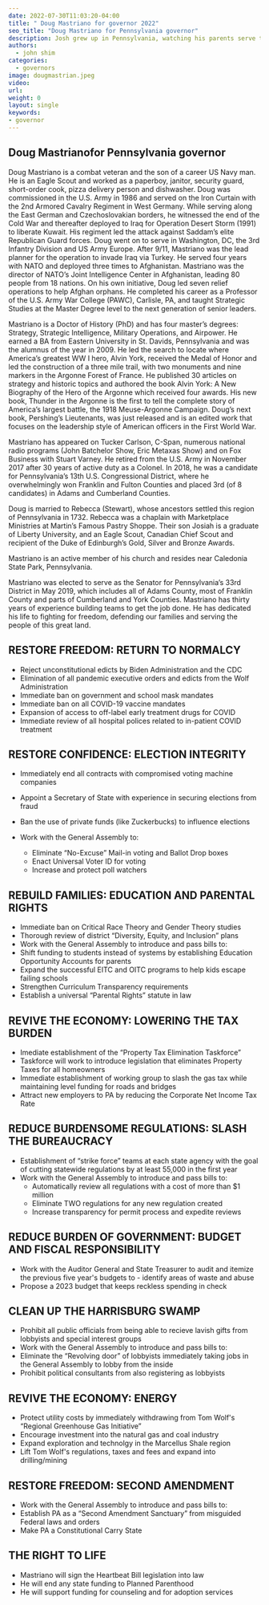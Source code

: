 ```yaml
---
date: 2022-07-30T11:03:20-04:00
title: " Doug Mastriano for governor 2022"
seo_title: "Doug Mastriano for Pennsylvania governor"
description: Josh grew up in Pennsylvania, watching his parents serve their community
authors:
  - john shim
categories:
  - governors
image: dougmastrian.jpeg
video:
url: 
weight: 0
layout: single
keywords:
- governor 
---
```

## Doug Mastrianofor Pennsylvania governor
Doug Mastriano is a combat veteran and the son of a career US Navy man.  He is an Eagle Scout and worked as a paperboy, janitor, security guard, short-order cook, pizza delivery person and dishwasher.  Doug was commissioned in the U.S. Army in 1986 and served on the Iron Curtain with the 2nd Armored Cavalry Regiment in West Germany. While serving along the East German and Czechoslovakian borders, he witnessed the end of the Cold War and thereafter deployed to Iraq for Operation Desert Storm (1991) to liberate Kuwait. His regiment led the attack against Saddam’s elite Republican Guard forces. Doug went on to serve in Washington, DC, the 3rd Infantry Division and US Army Europe.  After 9/11, Mastriano was the lead planner for the operation to invade Iraq via Turkey.  He served four years with NATO and deployed three times to Afghanistan.  Mastriano was the director of NATO’s Joint Intelligence Center in Afghanistan, leading 80 people from 18 nations.  On his own initiative, Doug led seven relief operations to help Afghan orphans.  He completed his career as a Professor of the U.S. Army War College (PAWC), Carlisle, PA, and taught Strategic Studies at the Master Degree level to the next generation of senior leaders.

Mastriano is a Doctor of History (PhD) and has four master’s degrees: Strategy, Strategic Intelligence, Military Operations, and Airpower.  He earned a BA from Eastern University in St. Davids, Pennsylvania and was the alumnus of the year in 2009.   He led the search to locate where America’s greatest WW I hero, Alvin York, received the Medal of Honor and led the construction of a three mile trail, with two monuments and nine markers in the Argonne Forest of France.  He published 30 articles on strategy and historic topics and authored the book Alvin York: A New Biography of the Hero of the Argonne which received four awards. His new book, Thunder in the Argonne is the first to tell the complete story of America’s largest battle, the 1918 Meuse-Argonne Campaign.  Doug’s next book, Pershing’s Lieutenants, was just released and is an edited work that focuses on the leadership style of American officers in the First World War.

Mastriano has appeared on Tucker Carlson, C-Span, numerous national radio programs (John Batchelor Show, Eric Metaxas Show) and on Fox Business with Stuart Varney.  He retired from the U.S. Army in November 2017 after 30 years of active duty as a Colonel.  In 2018, he was a candidate for Pennsylvania’s 13th U.S. Congressional District, where he overwhelmingly won Franklin and Fulton Counties and placed 3rd (of 8 candidates) in Adams and Cumberland Counties. 

Doug is married to Rebecca (Stewart), whose ancestors settled this region of Pennsylvania in 1732.  Rebecca was a chaplain with Marketplace Ministries at Martin’s Famous Pastry Shoppe. Their son Josiah is a graduate of Liberty University, and an Eagle Scout, Canadian Chief Scout and recipient of the Duke of Edinburgh’s Gold, Silver and Bronze Awards.

Mastriano is an active member of his church and resides near Caledonia State Park, Pennsylvania. 

Mastriano was elected to serve as the Senator for Pennsylvania’s 33rd District in May 2019, which includes all of Adams County, most of Franklin County and parts of Cumberland and York Counties.   Mastriano has thirty years of experience building teams to get the job done.  He has dedicated his life to fighting for freedom, defending our families and serving the people of this great land. 

## RESTORE FREEDOM: RETURN TO NORMALCY
- Reject unconstitutional edicts by Biden Administration and the CDC
- Elimination of all pandemic executive orders and edicts from the Wolf Administration
- Immediate ban on government and school mask mandates
- Immediate ban on all COVID-19 vaccine mandates
- Expansion of access to off-label early treatment drugs for COVID
- Immediate review of all hospital polices related to in-patient COVID treatment
 
## RESTORE CONFIDENCE: ELECTION INTEGRITY
- Immediately end all contracts with compromised voting machine companies
- Appoint a Secretary of State with experience in securing elections from fraud
- Ban the use of private funds (like Zuckerbucks) to influence elections
- Work with the General Assembly to:

   - Eliminate “No-Excuse” Mail-in voting and Ballot Drop boxes
   - Enact Universal Voter ID for voting
   - Increase and protect poll watchers
 
 
## REBUILD FAMILIES: EDUCATION AND PARENTAL RIGHTS
- Immediate ban on Critical Race Theory and Gender Theory studies
- Thorough review of district “Diversity, Equity, and Inclusion” plans
- Work with the General Assembly to introduce and pass bills to:
- Shift funding to students instead of systems by establishing Education Opportunity Accounts for parents
- Expand the successful EITC and OITC programs to help kids escape failing schools
- Strengthen Curriculum Transparency requirements
- Establish a universal “Parental Rights” statute in law
 
 
## REVIVE THE ECONOMY: LOWERING THE TAX BURDEN
- Imediate establishment of the “Property Tax Elimination Taskforce”
- Taskforce will work to introduce legislation that eliminates Property Taxes for all homeowners
- Immediate establishment of working group to slash the gas tax while maintaining level funding for roads and bridges
- Attract new employers to PA by reducing the Corporate Net Income Tax Rate
 
## REDUCE BURDENSOME REGULATIONS: SLASH THE BUREAUCRACY
- Establishment of “strike force” teams at each state agency with the goal of cutting statewide regulations by at least 55,000 in the first year
- Work with the General Assembly to introduce and pass bills to:
    - Automatically review all regulations with a cost of more than $1 million
    - Eliminate TWO regulations for any new regulation created
    - Increase transparency for permit process and expedite reviews
 

## REDUCE BURDEN OF GOVERNMENT: BUDGET AND FISCAL RESPONSIBILITY
- Work with the Auditor General and State Treasurer to audit and itemize the previous five year's budgets to - identify areas of waste and abuse
- Propose a 2023 budget that keeps reckless spending in check
 
## CLEAN UP THE HARRISBURG SWAMP
- Prohibit all public officials from being able to recieve lavish gifts from lobbyists and special interest groups
- Work with the General Assembly to introduce and pass bills to:
- Eliminate the “Revolving door” of lobbyists immediately taking jobs in the General Assembly to lobby from the inside
- Prohibit political consultants from also registering as lobbyists
 

## REVIVE THE ECONOMY: ENERGY
- Protect utility costs by immediately withdrawing from Tom Wolf's “Regional Greenhouse Gas Initiative”
- Encourage investment into the natural gas and coal industry
- Expand exploration and technolgy in the Marcellus Shale region
- Lift Tom Wolf's regulations, taxes and fees and expand into drilling/mining
 

## RESTORE FREEDOM: SECOND AMENDMENT
- Work with the General Assembly to introduce and pass bills to:
- Establish PA as a “Second Amendment Sanctuary” from misguided Federal laws and orders
- Make PA a Constitutional Carry State
 
## THE RIGHT TO LIFE
- Mastriano will sign the Heartbeat Bill legislation into law
- He will end any state funding to Planned Parenthood
- He will support funding for counseling and for adoption services
